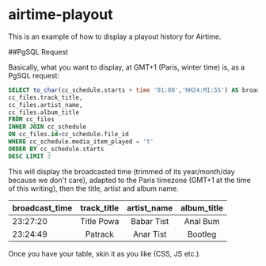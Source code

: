 airtime-playout
===============

This is an example of how to display a playout history for Airtime.

##PgSQL Request

Basically, what you want to display, at GMT+1 (Paris, winter time) is, as a PgSQL request:

```sql
SELECT to_char(cc_schedule.starts + time '01:00','HH24:MI:SS') AS broadcast_time,
cc_files.track_title,
cc_files.artist_name,
cc_files.album_title 
FROM cc_files 
INNER JOIN cc_schedule 
ON cc_files.id=cc_schedule.file_id 
WHERE cc_schedule.media_item_played = 't' 
ORDER BY cc_schedule.starts 
DESC LIMIT 2
```

This will display the broadcasted time (trimmed of its year/month/day because we don't care), adapted to the Paris timezone (GMT+1 at the time of this writing), then the title, artist and album name.


| broadcast_time  | track_title   | artist_name   | album_title   | 
| -------------   | :----------:  | :----------:  | :----------:  |
| 23:27:20        | Title Powa  	| Babar Tist    | Anal Bum      | 
| 23:24:49        | Patrack       | Anar Tist     | Bootleg       |

Once you have your table, skin it as you like (CSS, JS etc.).



